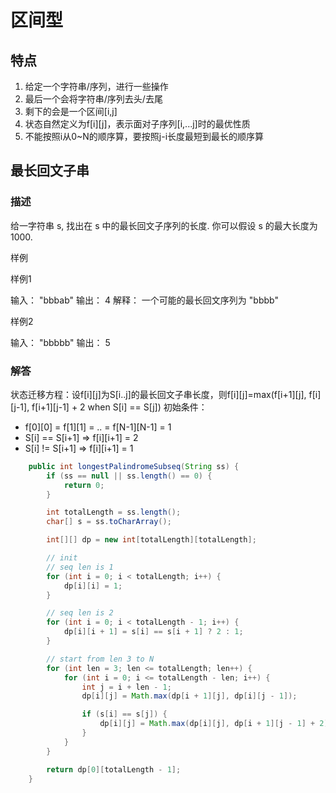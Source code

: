 # 区间型
## 特点
1. 给定一个字符串/序列，进行一些操作
2. 最后一个会将字符串/序列去头/去尾
3. 剩下的会是一个区间[i,j]
4. 状态自然定义为f[i][j]，表示面对子序列[i,...j]时的最优性质
5. 不能按照i从0~N的顺序算，要按照j-i长度最短到最长的顺序算

## 最长回文子串 
### 描述
给一字符串 s, 找出在 s 中的最长回文子序列的长度. 你可以假设 s 的最大长度为 1000.

样例

样例1

输入： "bbbab"
输出： 4
解释：
一个可能的最长回文序列为 "bbbb"

样例2

输入： "bbbbb"
输出： 5

### 解答
状态迁移方程：设f[i][j]为S[i..j]的最长回文子串长度，则f[i][j]=max(f[i+1][j], f[i][j-1], f[i+1][j-1] + 2 when S[i] == S[j])
初始条件：
* f[0][0] = f[1][1] = .. = f[N-1][N-1] = 1
* S[i] == S[i+1] => f[i][i+1] = 2
* S[i] != S[i+1] => f[i][i+1] = 1
```java
    public int longestPalindromeSubseq(String ss) {
        if (ss == null || ss.length() == 0) {
            return 0;
        }

        int totalLength = ss.length();
        char[] s = ss.toCharArray();

        int[][] dp = new int[totalLength][totalLength];

        // init
        // seq len is 1
        for (int i = 0; i < totalLength; i++) {
            dp[i][i] = 1;
        }

        // seq len is 2
        for (int i = 0; i < totalLength - 1; i++) {
            dp[i][i + 1] = s[i] == s[i + 1] ? 2 : 1;
        }

        // start from len 3 to N
        for (int len = 3; len <= totalLength; len++) {
            for (int i = 0; i <= totalLength - len; i++) {
                int j = i + len - 1;
                dp[i][j] = Math.max(dp[i + 1][j], dp[i][j - 1]);

                if (s[i] == s[j]) {
                    dp[i][j] = Math.max(dp[i][j], dp[i + 1][j - 1] + 2);
                }
            }
        }

        return dp[0][totalLength - 1];
    }
```
